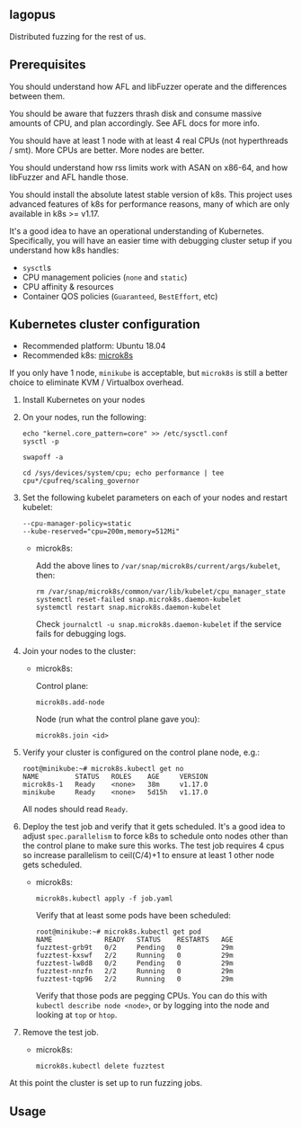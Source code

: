 lagopus
-------

Distributed fuzzing for the rest of us.

Prerequisites
-------------
You should understand how AFL and libFuzzer operate and the differences between
them.

You should be aware that fuzzers thrash disk and consume massive amounts of
CPU, and plan accordingly. See AFL docs for more info.

You should have at least 1 node with at least 4 real CPUs (not hyperthreads /
smt). More CPUs are better. More nodes are better.

You should understand how rss limits work with ASAN on x86-64, and how
libFuzzer and AFL handle those.

You should install the absolute latest stable version of k8s. This project uses
advanced features of k8s for performance reasons, many of which are only
available in k8s >= v1.17.

It's a good idea to have an operational understanding of Kubernetes.
Specifically, you will have an easier time with debugging cluster setup if you
understand how k8s handles:

- `sysctl`s
- CPU management policies (`none` and `static`)
- CPU affinity & resources
- Container QOS policies (`Guaranteed`, `BestEffort`, etc)

Kubernetes cluster configuration
--------------------------------

* Recommended platform: Ubuntu 18.04
* Recommended k8s: [microk8s](https://microk8s.io/)

If you only have 1 node, `minikube` is acceptable, but `microk8s` is still a
better choice to eliminate KVM / Virtualbox overhead.

1. Install Kubernetes on your nodes
2. On your nodes, run the following:

   ```
   echo "kernel.core_pattern=core" >> /etc/sysctl.conf
   sysctl -p
   ```
   ```
   swapoff -a
   ```
   ```
   cd /sys/devices/system/cpu; echo performance | tee cpu*/cpufreq/scaling_governor
   ```

3. Set the following kubelet parameters on each of your nodes and restart
   kubelet:

   ```
   --cpu-manager-policy=static
   --kube-reserved="cpu=200m,memory=512Mi"
   ```

   * microk8s:

     Add the above lines to `/var/snap/microk8s/current/args/kubelet`, then:
     ```
     rm /var/snap/microk8s/common/var/lib/kubelet/cpu_manager_state
     systemctl reset-failed snap.microk8s.daemon-kubelet
     systemctl restart snap.microk8s.daemon-kubelet
     ```
     Check `journalctl -u snap.microk8s.daemon-kubelet` if the service fails
     for debugging logs.

4. Join your nodes to the cluster:

   * microk8s:

     Control plane:
     ```
     microk8s.add-node
     ```
     Node (run what the control plane gave you):

     ```
     microk8s.join <id>
     ```

5. Verify your cluster is configured on the control plane node, e.g.:
   ```
   root@minikube:~# microk8s.kubectl get no
   NAME         STATUS   ROLES    AGE     VERSION
   microk8s-1   Ready    <none>   38m     v1.17.0
   minikube     Ready    <none>   5d15h   v1.17.0
   ```
   All nodes should read `Ready`.

6. Deploy the test job and verify that it gets scheduled. It's a good idea to
   adjust `spec.parallelism` to force k8s to schedule onto nodes other than the
   control plane to make sure this works. The test job requires 4 cpus so
   increase parallelism to ceil(C/4)+1 to ensure at least 1 other node gets
   scheduled.

   * microk8s:

     ```
     microk8s.kubectl apply -f job.yaml
     ```

     Verify that at least some pods have been scheduled:

     ```
     root@minikube:~# microk8s.kubectl get pod
     NAME             READY   STATUS    RESTARTS   AGE
     fuzztest-grb9t   0/2     Pending   0          29m
     fuzztest-kxswf   2/2     Running   0          29m
     fuzztest-lw8d8   0/2     Pending   0          29m
     fuzztest-nnzfn   2/2     Running   0          29m
     fuzztest-tqp96   2/2     Running   0          29m
     ```

     Verify that those pods are pegging CPUs. You can do this with
     `kubectl describe node <node>`, or by logging into the node and looking at
     `top` or `htop`.

7. Remove the test job.

   * microk8s:

     ```
     microk8s.kubectl delete fuzztest
     ```

At this point the cluster is set up to run fuzzing jobs.

Usage
-----


